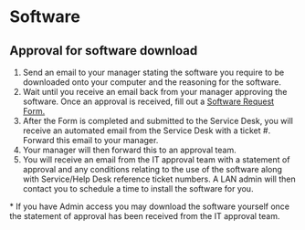 # Software #

## Approval for software download ##

1. Send an email to your manager stating the software you require to be downloaded onto your computer and the reasoning for the software.
2. Wait until you receive an email back from your manager approving the software. Once an approval is received, fill out a [Software Request Form.](http://mytc.tc.gc.ca/how-do-i-request-software-or-hardware-for-my-workstation-5797.html)
3. After the Form is completed and submitted to the Service Desk, you will receive an automated email from the Service Desk with a ticket #. Forward this email to your manager.
4. Your manager will then forward this to an approval team.
5. You will receive an email from the IT approval team with a statement of approval and any conditions relating to the use of the software along with Service/Help Desk reference ticket numbers. A LAN admin will then contact you to schedule a time to install the software for you. 

\* If you have Admin access you may download the software yourself once the statement of approval has been received from the IT approval team.
